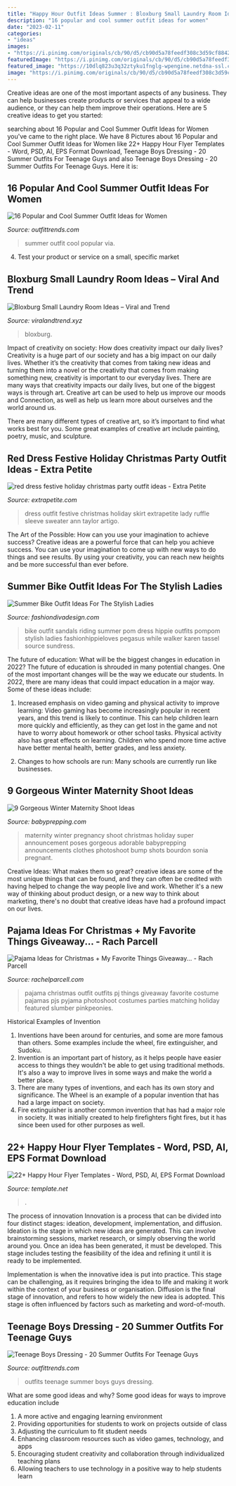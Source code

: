 ```yaml
---
title: "Happy Hour Outfit Ideas Summer : Bloxburg Small Laundry Room Ideas – Viral And Trend"
description: "16 popular and cool summer outfit ideas for women"
date: "2023-02-11"
categories:
- "ideas"
images:
- "https://i.pinimg.com/originals/cb/90/d5/cb90d5a78feedf308c3d59cf8842fa16.jpg"
featuredImage: "https://i.pinimg.com/originals/cb/90/d5/cb90d5a78feedf308c3d59cf8842fa16.jpg"
featured_image: "https://10dlq823u3q32ztyku1fnglg-wpengine.netdna-ssl.com/wp-content/uploads/2017/12/red-dress-festive-holiday-christmas-party-outfit-ideas.jpg"
image: "https://i.pinimg.com/originals/cb/90/d5/cb90d5a78feedf308c3d59cf8842fa16.jpg"
---
```



Creative ideas are one of the most important aspects of any business. They can help businesses create products or services that appeal to a wide audience, or they can help them improve their operations. Here are 5 creative ideas to get you started: 

	

		
searching about 16 Popular and Cool Summer Outfit Ideas for Women you've came to the right place. We have 8 Pictures about 16 Popular and Cool Summer Outfit Ideas for Women like 22+ Happy Hour Flyer Templates - Word, PSD, AI, EPS Format Download, Teenage Boys Dressing - 20 Summer Outfits For Teenage Guys and also Teenage Boys Dressing - 20 Summer Outfits For Teenage Guys. Here it is:
		
    
## 16 Popular And Cool Summer Outfit Ideas For Women

<img loading=lazy src="http://www.outfittrends.com/wp-content/uploads/2014/05/women-summer-fashion-ideas.jpg" onerror="this.onerror=null;this.src='https://tse2.mm.bing.net/th?id=OIP.1m0_nMeVb8JThVQhwy__jAHaNf&amp;pid=15.1';" alt="16 Popular and Cool Summer Outfit Ideas for Women">

_Source: outfittrends.com_

>summer outfit cool popular via. 

	

4. Test your product or service on a small, specific market

    
## Bloxburg Small Laundry Room Ideas – Viral And Trend

<img loading=lazy src="https://i.pinimg.com/originals/cb/90/d5/cb90d5a78feedf308c3d59cf8842fa16.jpg" onerror="this.onerror=null;this.src='https://tse1.mm.bing.net/th?id=OIP.o-ztvAyxIHwUuoTKRJgPqAHaLG&amp;pid=15.1';" alt="Bloxburg Small Laundry Room Ideas – Viral and Trend">

_Source: viralandtrend.xyz_

>bloxburg. 

	

Impact of creativity on society: How does creativity impact our daily lives?
Creativity is a huge part of our society and has a big impact on our daily lives. Whether it’s the creativity that comes from taking new ideas and turning them into a novel or the creativity that comes from making something new, creativity is important to our everyday lives.
There are many ways that creativity impacts our daily lives, but one of the biggest ways is through art. Creative art can be used to help us improve our moods and Connection, as well as help us learn more about ourselves and the world around us.

There are many different types of creative art, so it’s important to find what works best for you. Some great examples of creative art include painting, poetry, music, and sculpture.

    
## Red Dress Festive Holiday Christmas Party Outfit Ideas - Extra Petite

<img loading=lazy src="https://10dlq823u3q32ztyku1fnglg-wpengine.netdna-ssl.com/wp-content/uploads/2017/12/red-dress-festive-holiday-christmas-party-outfit-ideas.jpg" onerror="this.onerror=null;this.src='https://tse2.mm.bing.net/th?id=OIP.kFjo35V-kFzZXgW0IL30BgHaLH&amp;pid=15.1';" alt="red dress festive holiday christmas party outfit ideas - Extra Petite">

_Source: extrapetite.com_

>dress outfit festive christmas holiday skirt extrapetite lady ruffle sleeve sweater ann taylor artigo. 

	

The Art of the Possible: How can you use your imagination to achieve success?
Creative ideas are a powerful force that can help you achieve success. You can use your imagination to come up with new ways to do things and see results. By using your creativity, you can reach new heights and be more successful than ever before.

    
## Summer Bike Outfit Ideas For The Stylish Ladies

<img loading=lazy src="https://www.fashiondivadesign.com/wp-content/uploads/2018/07/bike-outfits-3-.jpg" onerror="this.onerror=null;this.src='https://tse3.mm.bing.net/th?id=OIP.IZO1a6xearGzQ-7Snu8CtAHaLH&amp;pid=15.1';" alt="Summer Bike Outfit Ideas For The Stylish Ladies">

_Source: fashiondivadesign.com_

>bike outfit sandals riding summer pom dress hippie outfits pompom stylish ladies fashionhippieloves pegasus while walker karen tassel source sundress. 

	

The future of education: What will be the biggest changes in education in 2022?
The future of education is shrouded in many potential changes. One of the most important changes will be the way we educate our students. In 2022, there are many ideas that could impact education in a major way. Some of these ideas include: 
1) Increased emphasis on video gaming and physical activity to improve learning: Video gaming has become increasingly popular in recent years, and this trend is likely to continue. This can help children learn more quickly and efficiently, as they can get lost in the game and not have to worry about homework or other school tasks. Physical activity also has great effects on learning. Children who spend more time active have better mental health, better grades, and less anxiety. 

2) Changes to how schools are run: Many schools are currently run like businesses.

    
## 9 Gorgeous Winter Maternity Shoot Ideas

<img loading=lazy src="http://www.babyprepping.com/wp-content/uploads/2015/11/ffea6d6706400a36b47295e53dbe24e9.jpg" onerror="this.onerror=null;this.src='https://tse1.mm.bing.net/th?id=OIP.3h16sDNakq3Y7gOh_0XWZwHaLH&amp;pid=15.1';" alt="9 Gorgeous Winter Maternity Shoot Ideas">

_Source: babyprepping.com_

>maternity winter pregnancy shoot christmas holiday super announcement poses gorgeous adorable babyprepping announcements clothes photoshoot bump shots bourdon sonia pregnant. 

	

Creative Ideas: What makes them so great?
creative ideas are some of the most unique things that can be found, and they can often be credited with having helped to change the way people live and work. Whether it's a new way of thinking about product design, or a new way to think about marketing, there's no doubt that creative ideas have had a profound impact on our lives.

    
## Pajama Ideas For Christmas + My Favorite Things Giveaway... - Rach Parcell

<img loading=lazy src="https://sfo2.digitaloceanspaces.com/rachelparcell/2016/11/jcrew-christmas-pajama-ideas-1.jpg" onerror="this.onerror=null;this.src='https://tse3.mm.bing.net/th?id=OIP.FK8ONhAA2zm7_uJLwuWCFAHaKe&amp;pid=15.1';" alt="Pajama Ideas for Christmas + My Favorite Things Giveaway... - Rach Parcell">

_Source: rachelparcell.com_

>pajama christmas outfit outfits pj things giveaway favorite costume pajamas pjs pyjama photoshoot costumes parties matching holiday featured slumber pinkpeonies. 

	

Historical Examples of Invention
1. Inventions have been around for centuries, and some are more famous than others. Some examples include the wheel, fire extinguisher, and Sudoku.
2. Invention is an important part of history, as it helps people have easier access to things they wouldn't be able to get using traditional methods. It's also a way to improve lives in some ways and make the world a better place.
3. There are many types of inventions, and each has its own story and significance. The Wheel is an example of a popular invention that has had a large impact on society.
4. Fire extinguisher is another common invention that has had a major role in society. It was initially created to help firefighters fight fires, but it has since been used for other purposes as well.

    
## 22+ Happy Hour Flyer Templates - Word, PSD, AI, EPS Format Download

<img loading=lazy src="https://images.template.net/wp-content/uploads/2016/07/09101850/Bar-Promotion-Happy-Hour-Flyer.jpg?width=480" onerror="this.onerror=null;this.src='https://tse4.mm.bing.net/th?id=OIP.lhoeV15Xbg4AxlZRa_JyXQHaIb&amp;pid=15.1';" alt="22+ Happy Hour Flyer Templates - Word, PSD, AI, EPS Format Download">

_Source: template.net_

>. 

	

The process of innovation
Innovation is a process that can be divided into four distinct stages: ideation, development, implementation, and diffusion.
Ideation is the stage in which new ideas are generated. This can involve brainstorming sessions, market research, or simply observing the world around you. Once an idea has been generated, it must be developed. This stage includes testing the feasibility of the idea and refining it until it is ready to be implemented.

Implementation is when the innovative idea is put into practice. This stage can be challenging, as it requires bringing the idea to life and making it work within the context of your business or organisation. Diffusion is the final stage of innovation, and refers to how widely the new idea is adopted. This stage is often influenced by factors such as marketing and word-of-mouth.

    
## Teenage Boys Dressing - 20 Summer Outfits For Teenage Guys

<img loading=lazy src="https://www.outfittrends.com/wp-content/uploads/2017/04/Accessories-With-Summer-Outfits-for-teenage-boys.jpg" onerror="this.onerror=null;this.src='https://tse3.mm.bing.net/th?id=OIP.kRUB-8hm4jrWaqBgJD2DEQHaLH&amp;pid=15.1';" alt="Teenage Boys Dressing - 20 Summer Outfits For Teenage Guys">

_Source: outfittrends.com_

>outfits teenage summer boys guys dressing. 

	

What are some good ideas and why?
Some good ideas for ways to improve education include 
1. A more active and engaging learning environment 
2. Providing opportunities for students to work on projects outside of class 
3. Adjusting the curriculum to fit student needs 
4. Enhancing classroom resources such as video games, technology, and apps 
5. Encouraging student creativity and collaboration through individualized teaching plans 
6. Allowing teachers to use technology in a positive way to help students learn 

